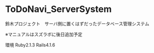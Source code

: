 ToDoNavi_ServerSystem
=====================
鈴木プロジェクト　サーバ側に置くはずだったデータベース管理システム

※マニュアルはスズラボに後日追加予定

環境
Ruby2.1.3 Rails4.1.6
